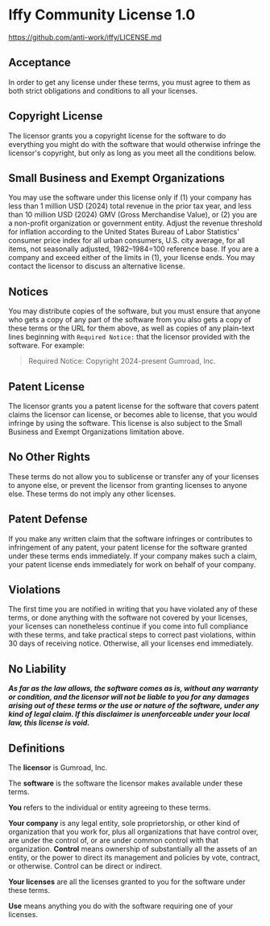 # Iffy Community License 1.0

https://github.com/anti-work/iffy/LICENSE.md

## Acceptance

In order to get any license under these terms, you must agree
to them as both strict obligations and conditions to all
your licenses.

## Copyright License

The licensor grants you a copyright license for the
software to do everything you might do with the software
that would otherwise infringe the licensor's copyright, but only
as long as you meet all the conditions below.

## Small Business and Exempt Organizations

You may use the software under this license only if (1) your company has
less than 1 million USD (2024) total revenue in the prior
tax year, and less than 10 million USD (2024) GMV (Gross
Merchandise Value), or (2) you are a non-profit organization or
government entity. Adjust the revenue threshold for inflation according
to the United States Bureau of Labor Statistics' consumer price
index for all urban consumers, U.S. city average, for all items,
not seasonally adjusted, 1982–1984=100 reference base. If you
are a company and exceed either of the limits in (1), your license ends.
You may contact the licensor to discuss an alternative license.

## Notices

You may distribute copies of the software, but you must
ensure that anyone who gets a copy of any part of
the software from you also gets a copy of these terms or the
URL for them above, as well as copies of any plain-text lines
beginning with `Required Notice:` that the licensor provided
with the software. For example:

> Required Notice: Copyright 2024-present Gumroad, Inc.

## Patent License

The licensor grants you a patent license for the software that
covers patent claims the licensor can license, or becomes able
to license, that you would infringe by using the software. This license
is also subject to the Small Business and Exempt Organizations limitation above.

## No Other Rights

These terms do not allow you to sublicense or transfer any of
your licenses to anyone else, or prevent the licensor from
granting licenses to anyone else. These terms do not imply
any other licenses.

## Patent Defense

If you make any written claim that the software infringes or
contributes to infringement of any patent, your patent license
for the software granted under these terms ends immediately. If
your company makes such a claim, your patent license ends
immediately for work on behalf of your company.

## Violations

The first time you are notified in writing that you have
violated any of these terms, or done anything with the software
not covered by your licenses, your licenses can nonetheless
continue if you come into full compliance with these terms,
and take practical steps to correct past violations, within
30 days of receiving notice. Otherwise, all your licenses
end immediately.

## No Liability

**_As far as the law allows, the software comes as is, without
any warranty or condition, and the licensor will not be liable
to you for any damages arising out of these terms or the use
or nature of the software, under any kind of legal claim. If this disclaimer
is unenforceable under your local law, this license is void._**

## Definitions

The **licensor** is Gumroad, Inc.

The **software** is the software the licensor makes
available under these terms.

**You** refers to the individual or entity agreeing to these
terms.

**Your company** is any legal entity, sole proprietorship,
or other kind of organization that you work for, plus all
organizations that have control over, are under the control of,
or are under common control with that organization. **Control**
means ownership of substantially all the assets of an entity,
or the power to direct its management and policies by vote,
contract, or otherwise. Control can be direct or indirect.

**Your licenses** are all the licenses granted to you for the
software under these terms.

**Use** means anything you do with the software requiring one
of your licenses.
